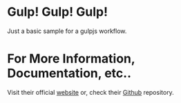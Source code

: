 # Gulp! Gulp! Gulp!

Just a basic sample for a gulpjs workflow.

# For More Information, Documentation, etc..

Visit their official [website](http://gulpjs.com/) or, check their [Github](https://github.com/gulpjs/gulp) repository.

